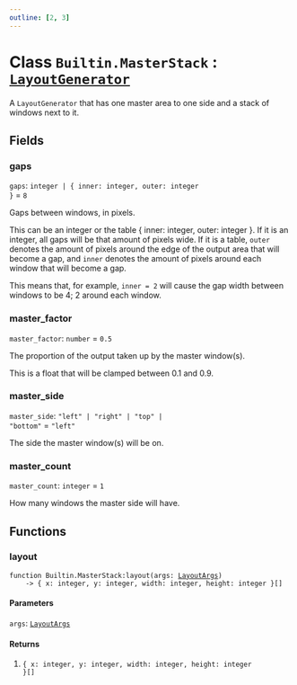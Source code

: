 ```yaml
---
outline: [2, 3]
---
```


# Class `Builtin.MasterStack` : <code><a href="/lua-reference/classes/LayoutGenerator">LayoutGenerator</a></code>


A `LayoutGenerator` that has one master area to one side
and a stack of windows next to it.

## Fields

### gaps

`gaps`: <code>integer | { inner: integer, outer: integer }</code> = `8`

Gaps between windows, in pixels.

This can be an integer or the table { inner: integer, outer: integer }.
If it is an integer, all gaps will be that amount of pixels wide.
If it is a table, `outer` denotes the amount of pixels around the
edge of the output area that will become a gap, and
`inner` denotes the amount of pixels around each window that
will become a gap.

This means that, for example, `inner = 2` will cause the gap
width between windows to be 4; 2 around each window.

### master_factor

`master_factor`: <code>number</code> = `0.5`

The proportion of the output taken up by the master window(s).

This is a float that will be clamped between 0.1 and 0.9.

### master_side

`master_side`: <code>"left" | "right" | "top" | "bottom"</code> = `"left"`

The side the master window(s) will be on.

### master_count

`master_count`: <code>integer</code> = `1`

How many windows the master side will have.


## Functions

### <Badge type="method" text="method" /> layout

<div class="language-lua"><pre><code>function Builtin.MasterStack:layout(args: <a href="/lua-reference/classes/LayoutArgs">LayoutArgs</a>)
    -> { x: integer, y: integer, width: integer, height: integer }[]</code></pre></div>



#### Parameters

`args`: <code><a href="/lua-reference/classes/LayoutArgs">LayoutArgs</a></code>



#### Returns

1. <code>{ x: integer, y: integer, width: integer, height: integer }[]</code>



